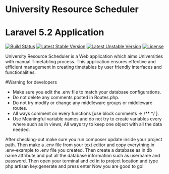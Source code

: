 # University Resource Scheduler
# Laravel 5.2 Application

[![Build Status](https://travis-ci.org/laravel/framework.svg)](https://travis-ci.org/laravel/framework)
[![Latest Stable Version](https://poser.pugx.org/laravel/framework/v/stable.svg)](https://packagist.org/packages/laravel/framework)
[![Latest Unstable Version](https://poser.pugx.org/laravel/framework/v/unstable.svg)](https://packagist.org/packages/laravel/framework)
[![License](https://poser.pugx.org/laravel/framework/license.svg)](https://packagist.org/packages/laravel/framework)

University Resource Scheduler is a Web application which aims Universities with manual Timetabling process. This application ensures effective and efficient management in creating timetables by user friendly interfaces and functionalities.


#Warning for developers

* Make sure you edit the .env file to match your database configurations.
* Do not delete any comments posted in Routes.php.
* Do not try modify or change any middleware groups or middleware routes.
* All ways comment on every functions [use block comments => /** */ ].
* Use Meaningful variable names and do not try to create variables every where such as in views, All ways try to keep one object with all the data needed.


After checking-out make sure you run composer update inside your project path. Then make a .env file from your text editor and copy everything in .env-example to .env file you created. Then create a database as in db name attribute and put all the database information such as username and password. Then open your terminal and cd in to project location and type php artisan key:generate and press enter
Now you are good to go!
